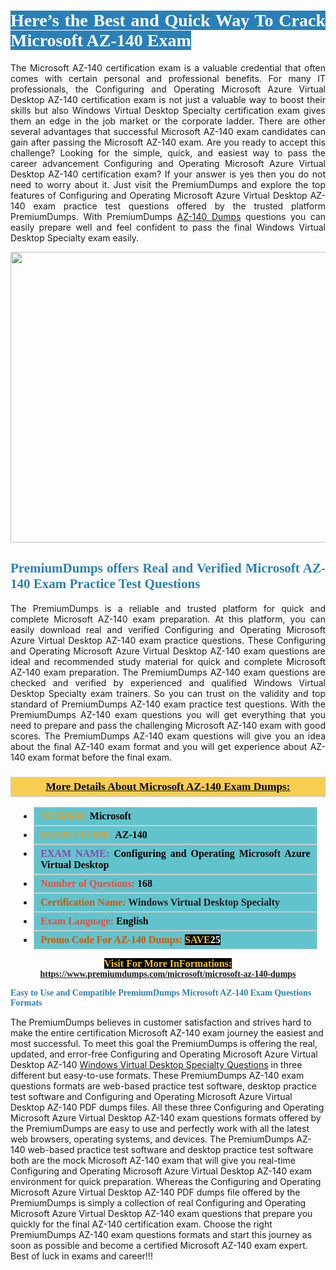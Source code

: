 <h1 style="text-align: justify;"><span style="color:#ffffff;"><span style="font-family:Georgia,serif;"><strong><span style="background-color:#2980b9;">Here’s the Best and Quick Way To Crack Microsoft AZ-140 Exam</span></strong></span></span></h1>

<p style="text-align: justify;">The Microsoft AZ-140 certification exam is a valuable credential that often comes with certain personal and professional benefits. For many IT professionals, the Configuring and Operating Microsoft Azure Virtual Desktop AZ-140 certification exam is not just a valuable way to boost their skills but also Windows Virtual Desktop Specialty certification exam gives them an edge in the job market or the corporate ladder. There are other several advantages that successful Microsoft AZ-140 exam candidates can gain after passing the Microsoft AZ-140 exam. Are you ready to accept this challenge? Looking for the simple, quick, and easiest way to pass the career advancement Configuring and Operating Microsoft Azure Virtual Desktop AZ-140 certification exam? If your answer is yes then you do not need to worry about it. Just visit the PremiumDumps and explore the top features of Configuring and Operating Microsoft Azure Virtual Desktop AZ-140 exam practice test questions offered by the trusted platform PremiumDumps. With PremiumDumps <a href="https://www.premiumdumps.com/microsoft/microsoft-az-140-dumps">AZ-140 Dumps</a> questions you can easily prepare well and feel confident to pass the final Windows Virtual Desktop Specialty exam easily.</p>

<p style="text-align: center;"><a href="https://www.premiumdumps.com/microsoft/microsoft-az-140-dumps"><img alt="" src="https://i.imgur.com/KJGzbJ2.jpeg" style="width: 700px; height: 465px;" /></a></p>

<h2 style="text-align: justify;"><span style="color:#2980b9;"><span style="font-family:Georgia,serif;"><strong>PremiumDumps offers Real and Verified Microsoft AZ-140 Exam Practice Test Questions</strong></span></span></h2>

<p style="text-align: justify;">The PremiumDumps is a reliable and trusted platform for quick and complete Microsoft AZ-140 exam preparation. At this platform, you can easily download real and verified Configuring and Operating Microsoft Azure Virtual Desktop AZ-140 exam practice questions. These Configuring and Operating Microsoft Azure Virtual Desktop AZ-140 exam questions are ideal and recommended study material for quick and complete Microsoft AZ-140 exam preparation. The PremiumDumps AZ-140 exam questions are checked and verified by experienced and qualified Windows Virtual Desktop Specialty exam trainers. So you can trust on the validity and top standard of PremiumDumps AZ-140 exam practice test questions. With the PremiumDumps AZ-140 exam questions you will get everything that you need to prepare and pass the challenging Microsoft AZ-140 exam with good scores. The PremiumDumps AZ-140 exam questions will give you an idea about the final AZ-140 exam format and you will get experience about AZ-140 exam format before the final exam.</p>

<h3 style="background: #f7ce50; border: 1px solid rgb(204, 204, 204); padding: 5px 10px; text-align: center;"><span style="font-family:Georgia,serif;"><u><u><span style="color:#000000;"><span style="font-size:11pt"><span style="line-height:normal"><b><span style="font-size:13.0pt"><span cambria="">More Details About Microsoft AZ-140 Exam Dumps:</span></span></b></span></span></span></u></u></span></h3>

<ul>
	<li style="margin:0cm 10pt">
	<div style="background:#61c4cd; border: 1px solid rgb(204, 204, 204); padding: 5px 10px; text-align: justify;"><span style="font-family:Georgia,serif;"><span style="font-size:11pt"><span style="line-height:normal"><b><span style="font-size:12.0pt"><span new="" roman="" times=""><span style="color:#f39c12;">VENDOR:</span> <span style="color:#000000;">Microsoft</span></span></span></b></span></span></span></div>
	</li>
	<li style="margin:0cm 10pt">
	<div style="background: #61c4cd; border: 1px solid rgb(204, 204, 204); padding: 5px 10px; text-align: justify;"><span style="font-family:Georgia,serif;"><span style="font-size:11pt"><span style="line-height:normal"><b><span style="font-size:12.0pt"><span new="" roman="" times=""><span style="color:#f39c12;">EXAM CCODE:</span> <span style="color:#000000;">AZ-140</span></span></span></b></span></span></span></div>
	</li>
	<li style="margin:0cm 10pt">
	<div style="background: #61c4cd; border: 1px solid rgb(204, 204, 204); padding: 5px 10px; text-align: justify;"><span style="font-family:Georgia,serif;"><span style="font-size:11pt"><span style="line-height:normal"><b><span style="font-size:12.0pt"><span new="" roman="" times=""><span style="color:#8e44ad;">EXAM NAME:</span> <span style="color:#000000;">Configuring and Operating Microsoft Azure Virtual Desktop</span></span></span></b></span></span></span></div>
	</li>
	<li style="margin:0cm 10pt">
	<div style="background: #61c4cd; border: 1px solid rgb(204, 204, 204); padding: 5px 10px;"><span style="font-family:Georgia,serif;"><span style="font-size:11pt"><span style="line-height:normal"><b><span style="font-size:12.0pt"><span new="" roman="" times=""><span style="color:#e74c3c;">Number of Questions:</span><span style="color:#000000;"><span style="color:#f1c40f;"> </span>168</span></span></span></b></span></span></span></div>
	</li>
	<li style="margin:0cm 10pt">
	<div style="background: #61c4cd; border: 1px solid rgb(204, 204, 204); padding: 5px 10px; text-align: justify;"><span style="font-family:Georgia,serif;"><span style="font-size:11pt"><span style="line-height:normal"><b><span style="font-size:12.0pt"><span new="" roman="" times=""><span style="color:#d35400;">Certification Name:</span> Windows Virtual Desktop Specialty</span></span></b></span></span></span></div>
	</li>
	<li style="margin:0cm 10pt">
	<div style="background: #61c4cd; border: 1px solid rgb(204, 204, 204); padding: 5px 10px; text-align: justify;"><span style="font-family:Georgia,serif;"><span style="font-size:11pt"><span style="line-height:normal"><b><span style="font-size:12.0pt"><span new="" roman="" times=""><span style="color:#e74c3c;">Exam Language:</span> <span style="color:#000000;">English</span></span></span></b></span></span></span></div>
	</li>
	<li style="margin:0cm 10pt">
	<div style="background: #61c4cd; border: 1px solid rgb(204, 204, 204); padding: 5px 10px;"><span style="font-family:Georgia,serif;"><span style="font-size:11pt"><span style="line-height:normal"><b><span style="font-size:12.0pt"><span new="" roman="" times=""><span style="color:#d35400;">Promo Code For AZ-140 Dumps:</span><span style="color:#f1c40f;"> <span style="background-color:#000000;">SAVE</span></span><span style="color:#ffffff;"><span style="background-color:#000000;">25</span></span></span></span></b></span></span></span></div>
	</li>
</ul>

<p style="text-align: center;"><span style="font-family:Georgia,serif;"><strong><span style="font-size:16px;"><span style="color:#f1c40f;"><span style="background-color:#000000;">Visit For More InFormations:</span></span></span> <a href="https://www.premiumdumps.com/microsoft/microsoft-az-140-dumps">https://www.premiumdumps.com/microsoft/microsoft-az-140-dumps</a></strong></span></p>

<p><span style="color:#2980b9;"><span style="font-family:Georgia,serif;"><strong><strong><strong>Easy to Use and Compatible PremiumDumps Microsoft AZ-140 Exam Questions Formats</strong></strong></strong></span></span></p>

<p>The PremiumDumps believes in customer satisfaction and strives hard to make the entire certification Microsoft AZ-140 exam journey the easiest and most successful. To meet this goal the PremiumDumps is offering the real, updated, and error-free Configuring and Operating Microsoft Azure Virtual Desktop AZ-140 <a href="https://www.premiumdumps.com/microsoft/windows-virtual-desktop-specialty-dumps">Windows Virtual Desktop Specialty Questions</a> in three different but easy-to-use formats. These PremiumDumps AZ-140 exam questions formats are web-based practice test software, desktop practice test software and Configuring and Operating Microsoft Azure Virtual Desktop AZ-140 PDF dumps files. All these three Configuring and Operating Microsoft Azure Virtual Desktop AZ-140 exam questions formats offered by the PremiumDumps are easy to use and perfectly work with all the latest web browsers, operating systems, and devices. The PremiumDumps AZ-140 web-based practice test software and desktop practice test software both are the mock Microsoft AZ-140 exam that will give you real-time Configuring and Operating Microsoft Azure Virtual Desktop AZ-140 exam environment for quick preparation. Whereas the Configuring and Operating Microsoft Azure Virtual Desktop AZ-140 PDF dumps file offered by the PremiumDumps is simply a collection of real Configuring and Operating Microsoft Azure Virtual Desktop AZ-140 exam questions that prepare you quickly for the final AZ-140 certification exam. Choose the right PremiumDumps AZ-140 exam questions formats and start this journey as soon as possible and become a certified Microsoft AZ-140 exam expert. Best of luck in exams and career!!!</p>
